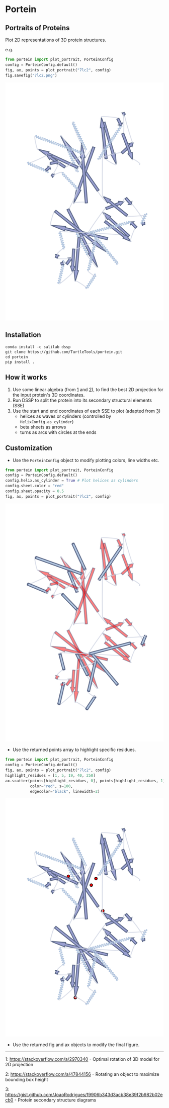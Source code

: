 # Portein
## Portraits of Proteins

Plot 2D representations of 3D protein structures.

e.g.

```python
from portein import plot_portrait, PorteinConfig
config = PorteinConfig.default()
fig, ax, points = plot_portrait("7lc2", config)
fig.savefig("7lc2.png")
```
![example](7lc2.png)

## Installation
```shell
conda install -c salilab dssp
git clone https://github.com/TurtleTools/portein.git
cd portein
pip install .
```

## How it works

1. Use some linear algebra (from [1](#2dprojection) and [2](#obb)), 
   to find the best 2D projection for the input protein's 3D coordinates. 
2. Run DSSP to split the protein into its secondary structural elements (SSE)
3. Use the start and end coordinates of each SSE to plot (adapted from [3](#sseplot1))
    * helices as waves or cylinders (controlled by `HelixConfig.as_cylinder`)
    * beta sheets as arrows
    * turns as arcs with circles at the ends
    

## Customization
- Use the `PorteinConfig` object to modify plotting colors, line widths etc.
```python
from portein import plot_portrait, PorteinConfig
config = PorteinConfig.default()
config.helix.as_cylinder = True # Plot helices as cylinders
config.sheet.color = "red"
config.sheet.opacity = 0.5
fig, ax, points = plot_portrait("7lc2", config)
```
![custom config](7lc2_custom_config.png)
- Use the returned points array to highlight specific residues.
```python
from portein import plot_portrait, PorteinConfig
config = PorteinConfig.default()
fig, ax, points = plot_portrait("7lc2", config)
highlight_residues = [1, 5, 19, 40, 250]
ax.scatter(points[highlight_residues, 0], points[highlight_residues, 1],
           color="red", s=100, 
           edgecolor="black", linewidth=2)
```
![highlight points](7lc2_highlight.png)
- Use the returned fig and ax objects to modify the final figure.

---

<a name="2dprojection">1</a>: https://stackoverflow.com/a/2970340 - Optimal rotation of 3D model for 2D projection

<a name="obb">2</a>: https://stackoverflow.com/a/47844156 - Rotating an object to maximize bounding box height

<a name="sseplot1">3</a>: https://gist.github.com/JoaoRodrigues/f9906b343d3acb38e39f2b982b02ecb0 - Protein secondary structure diagrams